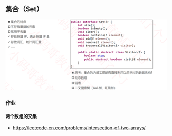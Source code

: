 ## 集合（Set）

![image-20211128201758408](images/image-20211128201758408.png)

### 作业

#### 两个数组的交集

- https://leetcode-cn.com/problems/intersection-of-two-arrays/